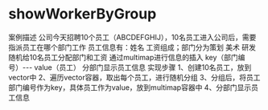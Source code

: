 # showWorkerByGroup
案例描述 公司今天招聘10个员工（ABCDEFGHIJ），10名员工进入公司后，需要指派员工在哪个部门工作 员工信息有：姓名 工资组成；部门分为策划 美术 研发 随机给10名员工分配部门和工资 通过multimap进行信息的插入 key（部门编号）--- value（员工） 分部门显示员工信息  实现步骤 1、创建10名员工，放到vector中 2、遍历vector容器，取出每个员工，进行随机分组 3、分组后，将员工部门编号作为key，具体员工作为value，放到multimap容器中 4、分部门显示员工信息
